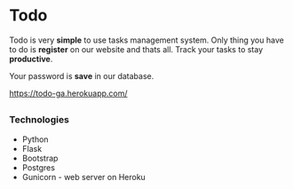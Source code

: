 # Todo
Todo is very **simple** to use tasks management system. Only thing you have to do is **register** on our website and thats all. Track your tasks to stay **productive**.

Your password is **save** in our database.

https://todo-ga.herokuapp.com/

##
### Technologies
- Python
- Flask
- Bootstrap
- Postgres
- Gunicorn - web server on Heroku
